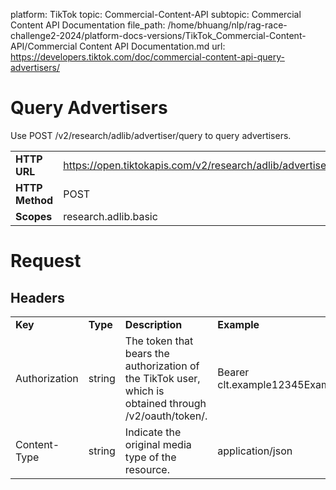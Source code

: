 platform: TikTok
topic: Commercial-Content-API
subtopic: Commercial Content API Documentation
file_path: /home/bhuang/nlp/rag-race-challenge2-2024/platform-docs-versions/TikTok_Commercial-Content-API/Commercial Content API Documentation.md
url: https://developers.tiktok.com/doc/commercial-content-api-query-advertisers/

# Query Advertisers

Use POST /v2/research/adlib/advertiser/query to query advertisers.

|     |     |
| --- | --- |
| **HTTP** **URL** | https://open.tiktokapis.com/v2/research/adlib/advertiser/query/ |
| **HTTP Method** | POST |
| **Scopes** | research.adlib.basic |

# Request

## Headers

|     |     |     |     |     |
| --- | --- | --- | --- | --- |
| **Key** | **Type** | **Description** | **Example** | **Required** |
| Authorization | string | The token that bears the authorization of the TikTok user, which is obtained through /v2/oauth/token/. | Bearer clt.example12345Example12345Example | true |
| Content-Type | string | Indicate the original media type of the resource. | application/json | true |